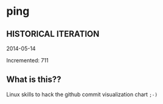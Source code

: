 # ping

## HISTORICAL ITERATION
2014-05-14

Incremented: 711

## What is this?? 
Linux skills to hack the github commit visualization chart `;-)`
